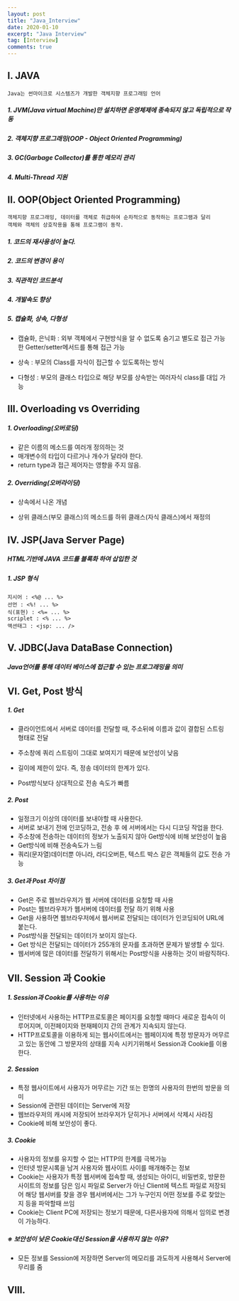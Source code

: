 ```yaml
---
layout: post
title: "Java_Interview"
date: 2020-01-10
excerpt: "Java Interview"
tag: [Interview]
comments: true
---
```



## I. JAVA

```
Java는 썬마이크로 시스템즈가 개발한 객체지향 프로그래밍 언어
```
##### 1. JVM(Java virtual Machine)만 설치하면 운영체제에 종속되지 않고 독립적으로 작동

##### 2. 객체지향 프로그래밍(OOP - Object Oriented Programming)

##### 3. GC(Garbage Collector)를 통한 메모리 관리 

##### 4.  Multi-Thread 지원



## II. OOP(Object Oriented Programming)

```
객체지향 프로그래밍, 데이터를 객체로 취급하여 순차적으로 동작하는 프로그램과 달리 
객체와 객체의 상호작용을 통해 프로그램이 동작.
```

##### 1. 코드의 재사용성이 높다.

##### 2. 코드의 변경이 용이

##### 3. 직관적인 코드분석

##### 4. 개발속도 향상

##### 5. 캡슐화, 상속, 다형성

- 캡슐화, 은닉화 : 외부 객체에서 구현방식을 알 수 없도록 숨기고  별도로 접근 가능한 Getter/setter메서드를 통해 접근 가능

- 상속 : 부모의 Class를 자식이 접근할 수 있도록하는 방식

- 다형성 : 부모의 클래스 타입으로 해당 부모를 상속받는 여러자식 class를 대입 가능

 

## III. Overloading vs Overriding
##### 1. Overloading(오버로딩)

- 같은 이름의 메소드를 여러개 정의하는 것
- 매개변수의 타입이 다르거나 개수가 달라야 한다.
- return type과 접근 제어자는 영향을 주지 않음.



##### 2. Overriding(오버라이딩)

- 상속에서 나온 개념

- 상위 클래스(부모 클래스)의 메소드를 하위 클래스(자식 클래스)에서 재정의



## IV. JSP(Java Server Page)

##### HTML기반에 JAVA 코드를 블록화 하여 삽입한 것

##### 1. JSP 형식

```
지시어 : <%@ ... %>
선언 : <%! ... %>
식(표현) : <%= ... %>
scriplet : <% ... %>
액션태그 : <jsp: ... />
```



## V. JDBC(Java DataBase Connection)

##### Java언어를 통해 데이터 베이스에 접근할 수 있는 프로그래밍을 의미



## VI. Get, Post 방식

##### 1. Get

- 클라이언트에서 서버로 데이터를 전달할 때, 주소뒤에 이름과 값이 결합된 스트링 형태로 전달

- 주소창에 쿼리 스트링이 그대로 보여지기 때문에 보안성이 낮음
- 길이에 제한이 있다. 즉, 정송 데이터의 한계가 있다.
- Post방식보다 상대적으로 전송 속도가 빠름



##### 2. Post

- 일정크기 이상의 데이터를 보내야할 때 사용한다.
- 서버로 보내기 전에 인코딩하고, 전송 후 에 서버에서는 다시 디코딩 작업을 한다.  
- 주소창에 전송하는 데이터의 정보가 노출되지 않아 Get방식에 비해 보안성이 높음
- Get방식에 비해 전송속도가 느림
- 쿼리(문자열)데이터뿐 아니라, 라디오버튼, 텍스트 박스 같은 객체들의 값도 전송 가능 



##### 3. Get과 Post 차이점

- Get은 주로 웹브라우저가 웹 서버에 데이터를 요청할 때 사용
- Post는 웹브라우저가 웹서버에 데이터를 전달 하기 위해 사용
- Get을 사용하면 웹브라우저에서 웹서버로 전달되는 데이터가 인코딩되어 URL에 붙는다.
- Post방식을 전달되는 데이터가 보이지 않는다.
- Get 방식은 전달되는 데이터가 255개의 문자를 초과하면 문제가 발생할 수 있다.
- 웹서버에 많은 데이터를 전달하기 위해서는 Post방식을 사용하는 것이 바람직하다.



## VII. Session 과 Cookie

##### 1. Session과 Cookie를 사용하는 이유

- 인터넷에서 사용하는 HTTP프로토콜은 페이지를 요청할 때마다 새로운 접속이 이루어지며, 이전페이지와 현재페이지 간의 관계가 지속되지 않는다. 
- HTTP프로토콜을 이용하게 되는 웹사이트에서는 웹페이지에 특정 방문자가 머무르고 있는 동안에 그 방문자의 상태를 지속 시키기위해서 Session과 Cookie를 이용한다.



##### 2. Session

- 특정 웹사이트에서 사용자가 머무르는 기간 또는 한명의 사용자의 한번의 방문을 의미
- Session에 관련된 데이터는 Server에 저장
- 웹브라우저의 캐시에 저장되어 브라우저가 닫히거나 서버에서 삭제시 사라짐
- Cookie에 비해 보안성이 좋다.



##### 3. Cookie

- 사용자의 정보를 유지할 수 없는 HTTP의 한계를 극복가능
- 인터넷 방문시록을 남겨 사용자와 웹사이트 사이를 매개해주는 정보
- Cookie는 사용자가 특정 웹서버에 접속할 때, 생성되는 아이디, 비밀번호, 방문한 사이트의 정보를 담은 임시 파일로 Server가 아닌 Client에 텍스트 파일로 저장되어 해당 웹서버를 찾을 경우 웹서버에서는 그가 누구인지 어떤 정보를 주로 찾았는지 등을 파악할때 쓰임
- Cookie는 Client PC에 저장되는 정보기 때문에, 다른사용자에 의해서 임의로 변경이 가능하다.



##### ※ 보안성이 낮은 Cookie대신 Session을 사용하지 않는 이유?

- 모든 정보를 Session에 저장하면 Server의 메모리를 과도하게 사용해서 Server에 무리를 줌 



## VIII. 

